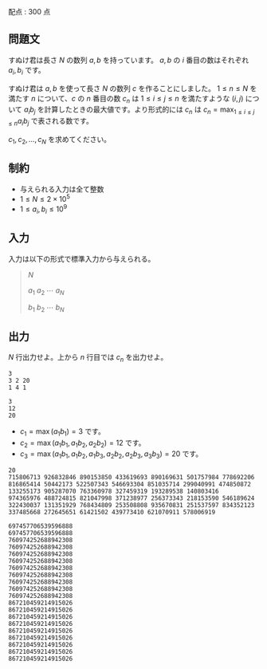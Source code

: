 配点 : $300$ 点

## 問題文

すぬけ君は長さ $N$ の数列 $a,b$ を持っています。
$a,b$ の $i$ 番目の数はそれぞれ $a_i,b_i$ です。

すぬけ君は $a,b$ を使って長さ $N$ の数列 $c$ を作ることにしました。
$1 \leq n \leq N$ を満たす $n$ について、$c$ の $n$ 番目の数 $c_n$ は $1 \leq i \leq j \leq n$ を満たすような $(i,j)$ について $a_i b_j$ を計算したときの最大値です。より形式的には $c_n$ は $c_n = \max_{1 \leq i \leq j \leq n} a_{i}b_{j}$ で表される数です。

$c_1, c_2, \ldots, c_{N}$ を求めてください。

## 制約

- 与えられる入力は全て整数
- $1 \leq N \leq 2 \times 10^{5}$
- $1 \leq a_i, b_i \leq 10^9$

## 入力

入力は以下の形式で標準入力から与えられる。

> $N$
> 
> $a_{1}$ $a_{2}$ $\cdots$ $a_{N}$
> 
> $b_{1}$ $b_{2}$ $\cdots$ $b_{N}$

## 出力

$N$ 行出力せよ。上から $n$ 行目では $c_{n}$ を出力せよ。

```input1
3
3 2 20
1 4 1
```

```output1
3
12
20
```

- $c_{1} = \max(a_{1}b_{1}) = 3$ です。
- $c_{2} = \max(a_{1}b_{1}, a_{1}b_{2},a_{2}b_{2}) = 12$ です。
- $c_{3} = \max(a_{1}b_{1}, a_{1}b_{2}, a_{1}b_{3}, a_{2}b_{2},a_{2}b_{3},a_{3}b_{3}) = 20$ です。

```input2
20
715806713 926832846 890153850 433619693 890169631 501757984 778692206 816865414 50442173 522507343 546693304 851035714 299040991 474850872 133255173 905287070 763360978 327459319 193289538 140803416
974365976 488724815 821047998 371238977 256373343 218153590 546189624 322430037 131351929 768434809 253508808 935670831 251537597 834352123 337485668 272645651 61421502 439773410 621070911 578006919
```

```output2
697457706539596888
697457706539596888
760974252688942308
760974252688942308
760974252688942308
760974252688942308
760974252688942308
760974252688942308
760974252688942308
760974252688942308
760974252688942308
867210459214915026
867210459214915026
867210459214915026
867210459214915026
867210459214915026
867210459214915026
867210459214915026
867210459214915026
867210459214915026
```
